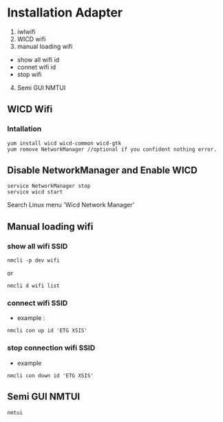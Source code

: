 # Installation Adapter 
1. iwlwifi 
2. WICD wifi
3. manual loading wifi
  * show all wifi id
  * connet wifi id
  * stop wifi 
4. Semi GUI NMTUI

## WICD Wifi
### Intallation 
```command
yum install wicd wicd-common wicd-gtk
yum remove NetworkManager //optional if you confident nothing error.
```
## Disable NetworkManager and Enable WICD
```command
service NetworkManager stop
service wicd start
```
Search Linux menu 'Wicd Network Manager'

## Manual loading wifi 
### show all wifi SSID
```command
nmcli -p dev wifi
```
or 
```command
nmcli d wifi list
```

### connect wifi SSID
* example : 
```command
nmcli con up id 'ETG XSIS'
```

### stop connection wifi SSID
* example 
```command
nmcli con down id 'ETG XSIS'
```

## Semi GUI NMTUI
```command
nmtui
```

